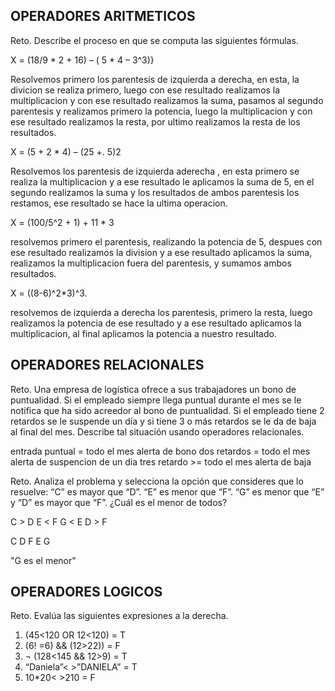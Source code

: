 ## OPERADORES ARITMETICOS
Reto. Describe el proceso en que se computa las siguientes fórmulas.

X = (18/9 * 2 + 16) – ( 5 * 4 – 3^3)}

Resolvemos primero los parentesis de izquierda a derecha, en esta, la divicion se realiza primero, luego con ese resultado realizamos la multiplicacion y con ese resultado realizamos la suma, pasamos al segundo parentesis y realizamos primero la potencia, luego la multiplicacion y con ese resultado realizamos la resta, por ultimo realizamos la resta de los resultados.

X = (5 + 2 * 4) – (25 +. 5)2

Resolvemos los parentesis de izquierda aderecha , en esta primero se realiza la multiplicacion y a ese resultado le aplicamos la suma de 5, en el segundo realizamos la suma y los resultados de ambos parentesis los restamos, ese resultado se hace la ultima operacion. 

X = (100/5^2 + 1) + 11 * 3

resolvemos primero el parentesis, realizando la potencia de 5, despues con ese resultado realizamos la division y a ese resultado aplicamos la suma, realizamos la multiplicacion fuera del parentesis, y sumamos ambos resultados.

X = ((8-6)^2*3)^3.

resolvemos de izquierda a derecha los parentesis, primero la resta, luego realizamos la potencia de ese resultado y a ese resultado aplicamos la multiplicacion, al final aplicamos la potencia a nuestro resultado.


## OPERADORES RELACIONALES
Reto. Una empresa de logística ofrece a sus trabajadores un bono de
puntualidad. Si el empleado siempre llega puntual durante el mes se le
notifica que ha sido acreedor al bono de puntualidad. Si el empleado tiene
2 retardos se le suspende un día y si tiene 3 o más retardos se le da de
baja al final del mes. Describe tal situación usando operadores
relacionales.

entrada puntual = todo el mes alerta de bono
dos retardos = todo el mes alerta de suspencion de un dia
tres retardo >= todo el mes alerta de baja


Reto. Analiza el problema y selecciona la opción que consideres que lo
resuelve:
“C” es mayor que “D”. “E” es menor que “F”. “G” es menor que “E” y “D” es
mayor que “F”. ¿Cuál es el menor de todos?

C > D
E < F
G < E
D > F

C D F E G  

"G es el menor"

## OPERADORES LOGICOS
Reto. Evalúa las siguientes expresiones a la derecha.
1) (45<120 OR 12<120) = T
2) (6! =6) && (12>22)) = F
3) ¬ (128<145 && 12>9) = T
4) “Daniela”< >”DANIELA” = T
5) 10*20< >210 = F
